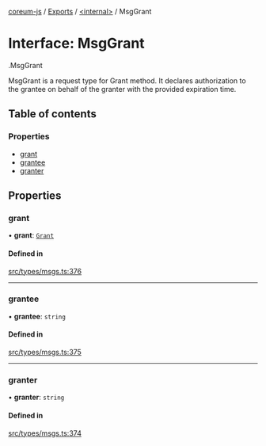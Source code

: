 [coreum-js](../README.md) / [Exports](../modules.md) / [<internal\>](../modules/internal_.md) / MsgGrant

# Interface: MsgGrant

[<internal>](../modules/internal_.md).MsgGrant

MsgGrant is a request type for Grant method. It declares authorization to the grantee
on behalf of the granter with the provided expiration time.

## Table of contents

### Properties

- [grant](internal_.MsgGrant.md#grant)
- [grantee](internal_.MsgGrant.md#grantee)
- [granter](internal_.MsgGrant.md#granter)

## Properties

### grant

• **grant**: [`Grant`](../modules/internal_.md#grant)

#### Defined in

[src/types/msgs.ts:376](https://github.com/PyramydLabs/coreum-js/blob/1b17c7f/src/types/msgs.ts#L376)

___

### grantee

• **grantee**: `string`

#### Defined in

[src/types/msgs.ts:375](https://github.com/PyramydLabs/coreum-js/blob/1b17c7f/src/types/msgs.ts#L375)

___

### granter

• **granter**: `string`

#### Defined in

[src/types/msgs.ts:374](https://github.com/PyramydLabs/coreum-js/blob/1b17c7f/src/types/msgs.ts#L374)
